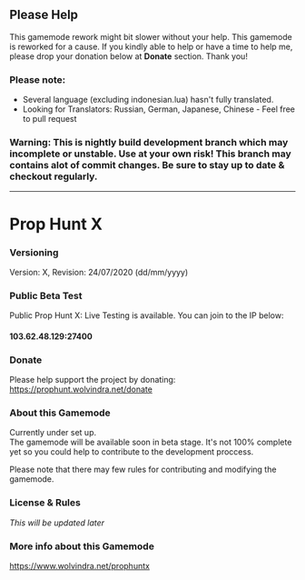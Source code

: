 ## Please Help
This gamemode rework might bit slower without your help. This gamemode is reworked for a cause. If you kindly able to help or have a time to help me, please drop
your donation below at **Donate** section. Thank you!

### Please note: 
- Several language (excluding indonesian.lua) hasn't fully translated.
- Looking for Translators: Russian, German, Japanese, Chinese - Feel free to pull request

### Warning: This is nightly build development branch which may incomplete or unstable. Use at your own risk! This branch may contains alot of commit changes. Be sure to stay up to date & checkout regularly.

---

# Prop Hunt X

### Versioning
Version: X, Revision: 24/07/2020 (dd/mm/yyyy)

### Public Beta Test
Public Prop Hunt X: Live Testing is available. You can join to the IP below:

#### 103.62.48.129:27400

### Donate
Please help support the project by donating:  
https://prophunt.wolvindra.net/donate

### About this Gamemode
Currently under set up.  
The gamemode will be available soon in beta stage. It's not 100% complete yet so you could help to contribute to the development proccess.

Please note that there may few rules for contributing and modifying the gamemode.

### License & Rules
*This will be updated later*

### More info about this Gamemode
https://www.wolvindra.net/prophuntx